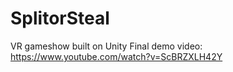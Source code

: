 # SplitorSteal
VR gameshow built on Unity
Final demo video:
https://www.youtube.com/watch?v=ScBRZXLH42Y
